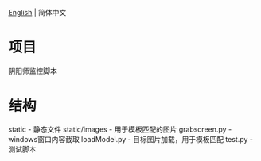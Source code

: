 [English](./README.EN.md) | 简体中文
# 项目
阴阳师监控脚本


# 结构
static - 静态文件
static/images - 用于模板匹配的图片
grabscreen.py - windows窗口内容截取
loadModel.py - 目标图片加载，用于模板匹配
test.py - 测试脚本


